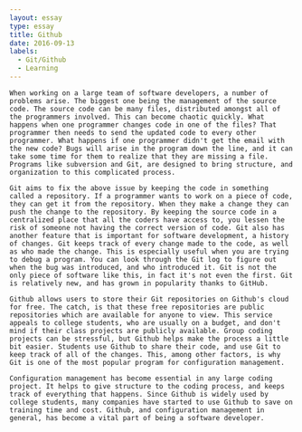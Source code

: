 ```yaml
---
layout: essay
type: essay
title: Github
date: 2016-09-13
labels:
  - Git/Github
  - Learning
---
```


    When working on a large team of software developers, a number of problems arise. The biggest one being the management of the source code. The source code can be many files, distributed amongst all of the programmers involved. This can become chaotic quickly. What happens when one programmer changes code in one of the files? That programmer then needs to send the updated code to every other programmer. What happens if one programmer didn't get the email with the new code? Bugs will arise in the program down the line, and it can take some time for them to realize that they are missing a file. Programs like subversion and Git, are designed to bring structure, and organization to this complicated process.

    Git aims to fix the above issue by keeping the code in something called a repository. If a programmer wants to work on a piece of code, they can get it from the repository. When they make a change they can push the change to the repository. By keeping the source code in a centralized place that all the coders have access to, you lessen the risk of someone not having the correct version of code. Git also has another feature that is important for software development, a history of changes. Git keeps track of every change made to the code, as well as who made the change. This is especially useful when you are trying to debug a program. You can look through the Git log to figure out when the bug was introduced, and who introduced it. Git is not the only piece of software like this, in fact it's not even the first. Git is relatively new, and has grown in popularity thanks to GitHub.

    Github allows users to store their Git repositories on Github's cloud for free. The catch, is that these free repositories are public repositories which are available for anyone to view. This service appeals to college students, who are usually on a budget, and don't mind if their class projects are publicly available. Group coding projects can be stressful, but Github helps make the process a little bit easier. Students use Github to share their code, and use Git to keep track of all of the changes. This, among other factors, is why Git is one of the most popular program for configuration management.

    Configuration management has become essential in any large coding project. It helps to give structure to the coding process, and keeps track of everything that happens. Since Github is widely used by college students, many companies have started to use Github to save on training time and cost. Github, and configuration management in general, has become a vital part of being a software developer.
